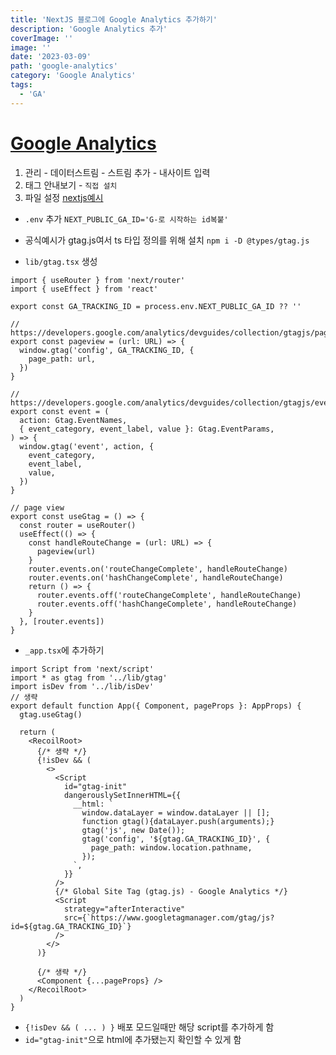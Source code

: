 ```yaml
---
title: 'NextJS 블로그에 Google Analytics 추가하기'
description: 'Google Analytics 추가'
coverImage: ''
image: ''
date: '2023-03-09'
path: 'google-analytics'
category: 'Google Analytics'
tags:
  - 'GA'
---
```


# [Google Analytics](https://analytics.google.com/analytics)

1. 관리 - 데이터스트림 - 스트림 추가 - 내사이트 입력
2. 태그 안내보기 - `직접 설치`
3. 파일 설정 [nextjs예시](https://github.com/vercel/next.js/tree/canary/examples/with-google-analytics)

- `.env` 추가
  `NEXT_PUBLIC_GA_ID='G-로 시작하는 id복붙'`

- 공식예시가 gtag.js여서 ts 타입 정의를 위해 설치
  `npm i -D @types/gtag.js`

- `lib/gtag.tsx` 생성

```tsx:lib/gtag.tsx showLineNumbers
import { useRouter } from 'next/router'
import { useEffect } from 'react'

export const GA_TRACKING_ID = process.env.NEXT_PUBLIC_GA_ID ?? ''

// https://developers.google.com/analytics/devguides/collection/gtagjs/pages
export const pageview = (url: URL) => {
  window.gtag('config', GA_TRACKING_ID, {
    page_path: url,
  })
}

// https://developers.google.com/analytics/devguides/collection/gtagjs/events
export const event = (
  action: Gtag.EventNames,
  { event_category, event_label, value }: Gtag.EventParams,
) => {
  window.gtag('event', action, {
    event_category,
    event_label,
    value,
  })
}

// page view
export const useGtag = () => {
  const router = useRouter()
  useEffect(() => {
    const handleRouteChange = (url: URL) => {
      pageview(url)
    }
    router.events.on('routeChangeComplete', handleRouteChange)
    router.events.on('hashChangeComplete', handleRouteChange)
    return () => {
      router.events.off('routeChangeComplete', handleRouteChange)
      router.events.off('hashChangeComplete', handleRouteChange)
    }
  }, [router.events])
}
```

- `_app.tsx`에 추가하기

```tsx:_app.tsx showLineNumbers
import Script from 'next/script'
import * as gtag from '../lib/gtag'
import isDev from '../lib/isDev'
// 생략
export default function App({ Component, pageProps }: AppProps) {
  gtag.useGtag()

  return (
    <RecoilRoot>
      {/* 생략 */}
      {!isDev && (
        <>
          <Script
            id="gtag-init"
            dangerouslySetInnerHTML={{
              __html: `
                window.dataLayer = window.dataLayer || [];
                function gtag(){dataLayer.push(arguments);}
                gtag('js', new Date());
                gtag('config', '${gtag.GA_TRACKING_ID}', {
                  page_path: window.location.pathname,
                });
              `,
            }}
          />
          {/* Global Site Tag (gtag.js) - Google Analytics */}
          <Script
            strategy="afterInteractive"
            src={`https://www.googletagmanager.com/gtag/js?id=${gtag.GA_TRACKING_ID}`}
          />
        </>
      )}

      {/* 생략 */}
      <Component {...pageProps} />
    </RecoilRoot>
  )
}

```

- `{!isDev && ( ... ) }` 배포 모드일때만 해당 script를 추가하게 함
- `id="gtag-init"`으로 html에 추가됐는지 확인할 수 있게 함
